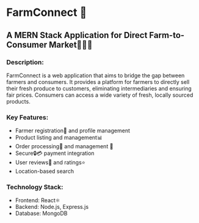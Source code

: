 # FarmConnect 🌱
## A MERN Stack Application for Direct Farm-to-Consumer Market🧑‍🌾🚚

### Description:
FarmConnect is a web application that aims to bridge the gap between farmers and consumers. It provides a platform for farmers to directly sell their fresh produce to customers, eliminating intermediaries and ensuring fair prices. Consumers can access a wide variety of fresh, locally sourced products.

### Key Features:

- Farmer registration📝 and profile management 
- Product listing and management📊
- Order processing🛒 and management 🚚
- Secure🔒💳 payment integration
- User reviews💬 and ratings⭐
- Location-based search

### Technology Stack:

- Frontend: React⚛️
- Backend: Node.js, Express.js
- Database: MongoDB

